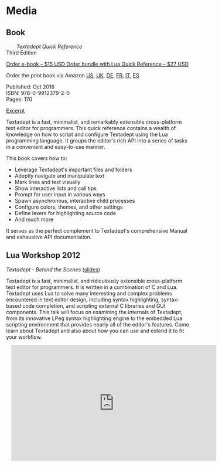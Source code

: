 # Media

## Book

<div style="float: left; margin: 0 1em 1em 1em;">
  <a href="book/ta_quickref.png">
    <img src="book/ta_quickref_small.png" alt="" style="border-width: 1px;"/>
  </a>
</div>

*Textadept Quick Reference*<br/>
Third Edition

<script src="https://gumroad.com/js/gumroad.js"></script>
<p>
  <a class="gumroad-button" href="https://gum.co/textadept3_ebook?wanted=true">
    Order e-book &ndash; $15 USD
  </a>
  <a class="gumroad-button" href="https://gum.co/qr_bundle">
    Order bundle with Lua Quick Reference &ndash; $27 USD
  </a>
</p>

Order the print book via Amazon [US][], [UK][], [DE][], [FR][], [IT][], [ES][]

Published: Oct 2016<br/>
ISBN: 978-0-9912379-2-0<br/>
Pages: 170

[Excerpt][]

Textadept is a fast, minimalist, and remarkably extensible cross-platform text
editor for programmers. This quick reference contains a wealth of knowledge on
how to script and configure Textadept using the Lua programming language. It
groups the editor's rich API into a series of tasks in a convenient and
easy-to-use manner.

This book covers how to:

* Leverage Textadept's important files and folders
* Adeptly navigate and manipulate text
* Mark lines and text visually
* Show interactive lists and call tips
* Prompt for user input in various ways
* Spawn asynchronous, interactive child processes
* Configure colors, themes, and other settings
* Define lexers for highlighting source code
* And much more

It serves as the perfect complement to Textadept's comprehensive Manual and
exhaustive API documentation.

[US]: http://www.amazon.com/Textadept-Quick-Reference-Mitchell/dp/0991237927/
[UK]: http://www.amazon.co.uk/Textadept-Quick-Reference-Mitchell/dp/0991237927/
[DE]: http://www.amazon.de/Textadept-Quick-Reference-Mitchell/dp/0991237927/
[FR]: http://www.amazon.fr/Textadept-Quick-Reference-Mitchell/dp/0991237927/
[IT]: http://www.amazon.it/Textadept-Quick-Reference-Mitchell/dp/0991237927/
[ES]: http://www.amazon.es/Textadept-Quick-Reference-Mitchell/dp/0991237927/
[Excerpt]: download/ta_quickref3_excerpt.pdf

## Lua Workshop 2012

*Textadept - Behind the Scenes* ([slides][])

Textadept is a fast, minimalist, and ridiculously extensible cross-platform text
editor for programmers. It is written in a combination of C and Lua. Textadept
uses Lua to solve many interesting and complex problems encountered in text
editor design, including syntax highlighting, syntax-based code completion, and
scripting external C libraries and GUI components. This talk will focus on
examining the internals of Textadept, from its innovative LPeg syntax
highlighting engine to the embedded Lua scripting environment that provides
nearly all of the editor's features. Come learn about Textadept and also about
how you can use and extend it to fit your workflow.

<iframe width="560" height="315" style="margin-left: 1em;"
        src="http://www.youtube.com/embed/-rMC2s0s-zA" frameborder="0"
        allowfullscreen></iframe>

[slides]: download/textadept_lua_wshop2012.pdf
